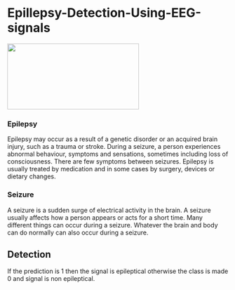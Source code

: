 # Epillepsy-Detection-Using-EEG-signals
<img src="./input/EEG Brain Module.jpg" width = "300" height = "150" align=center />

### Epilepsy
Epilepsy may occur as a result of a genetic disorder or an acquired brain injury, such as a trauma or stroke.
During a seizure, a person experiences abnormal behaviour, symptoms and sensations, sometimes including loss of consciousness. There are few symptoms between seizures.
Epilepsy is usually treated by medication and in some cases by surgery, devices or dietary changes.
### Seizure
A seizure is a sudden surge of electrical activity in the brain.
A seizure usually affects how a person appears or acts for a short time.
Many different things can occur during a seizure. Whatever the brain and body can do normally can also occur during a seizure.

## Detection 
If the prediction is 1 then the signal is epileptical otherwise the class is made 0 and signal is non epileptical.
